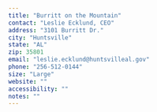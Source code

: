 ```yaml
---
title: "Burritt on the Mountain"
contact: "Leslie Ecklund, CEO"
address: "3101 Burritt Dr."
city: "Huntsville"
state: "AL"
zip: 35801
email: "leslie.ecklund@huntsvilleal.gov"
phone: "256-512-0144"
size: "Large"
website: ""
accessibility: ""
notes: ""
--- 
```

